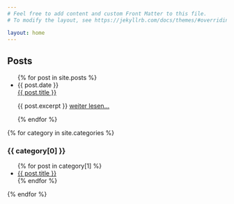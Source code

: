```yaml
---
# Feel free to add content and custom Front Matter to this file.
# To modify the layout, see https://jekyllrb.com/docs/themes/#overriding-theme-defaults

layout: home
---
```


<h2>Posts</h2>
<ul class='post-list'>
  {% for post in site.posts %}
    <li class='post-link'>
      <span class='post-meta'>{{ post.date }}</span><br>
      <a href="{{ post.url | relative_url }}">{{ post.title }}</a>
      <p style='font-size=10pt'>{{ post.excerpt }}
        <a href="{{ post.url | relative_url }}">weiter lesen...</a></p>
    </li>
  {% endfor %}
</ul>
  
  {% for category in site.categories %}
  <h3>{{ category[0] }}</h3>
  <ul class='post-list'>
    {% for post in category[1] %}
      <li class='post-link'><a href="{{ post.url | relative_url }}">{{ post.title }}</a></li>
    {% endfor %}
  </ul>
{% endfor %}

